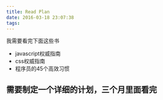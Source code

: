 ```yaml
---
title: Read Plan
date: 2016-03-18 23:07:38
tags:
---
```

我需要看完下面这些书
<!--more-->
* javascript权威指南
* css权威指南
* 程序员的45个高效习惯

## 需要制定一个详细的计划，三个月里面看完

